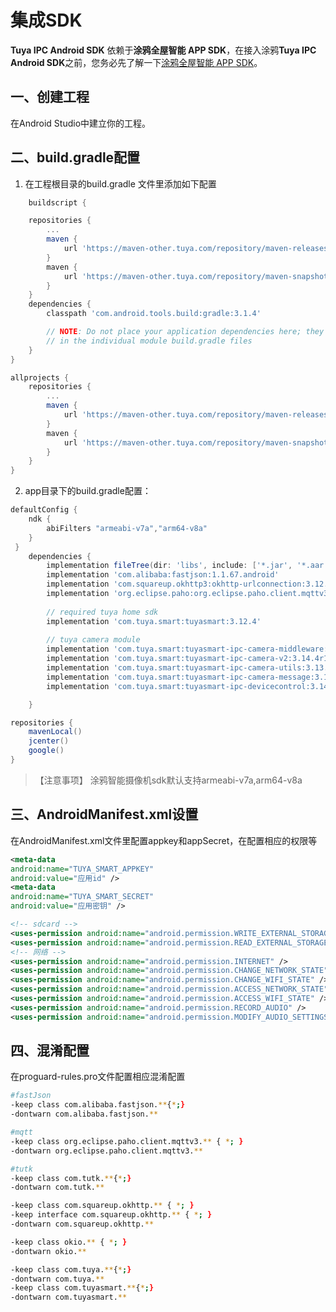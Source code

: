 # 集成SDK



**Tuya IPC Android  SDK** 依赖于**涂鸦全屋智能 APP SDK**，在接入涂鸦**Tuya IPC Android  SDK**之前，您务必先了解一下[涂鸦全屋智能 APP SDK](https://tuyainc.github.io/tuyasmart_home_android_sdk_doc/zh-hans/)。



##  一、创建工程

在Android Studio中建立你的工程。



## 二、build.gradle配置



1. 在工程根目录的build.gradle 文件里添加如下配置

```groovy
	buildscript {

    repositories {
        ...
        maven {
            url 'https://maven-other.tuya.com/repository/maven-releases/'
        }
        maven {
            url 'https://maven-other.tuya.com/repository/maven-snapshots/'
        }
    }
    dependencies {
        classpath 'com.android.tools.build:gradle:3.1.4'

        // NOTE: Do not place your application dependencies here; they belong
        // in the individual module build.gradle files
    }
}

allprojects {
    repositories {
        ...
        maven {
            url 'https://maven-other.tuya.com/repository/maven-releases/'
        }
        maven {
            url 'https://maven-other.tuya.com/repository/maven-snapshots/'
        }
    }
}

```



2. app目录下的build.gradle配置：

```groovy
defaultConfig {
    ndk {
        abiFilters "armeabi-v7a","arm64-v8a"
    }
 }
    dependencies {
        implementation fileTree(dir: 'libs', include: ['*.jar', '*.aar'])
        implementation 'com.alibaba:fastjson:1.1.67.android'
        implementation 'com.squareup.okhttp3:okhttp-urlconnection:3.12.3'
        implementation 'org.eclipse.paho:org.eclipse.paho.client.mqttv3:1.2.0'
     
	    // required tuya home sdk
	    implementation 'com.tuya.smart:tuyasmart:3.12.4'
	     
	    // tuya camera module
    	implementation 'com.tuya.smart:tuyasmart-ipc-camera-middleware:3.14.3r133'
		implementation 'com.tuya.smart:tuyasmart-ipc-camera-v2:3.14.4r134'
		implementation 'com.tuya.smart:tuyasmart-ipc-camera-utils:3.13.0r128'
		implementation 'com.tuya.smart:tuyasmart-ipc-camera-message:3.13.0r128'
		implementation 'com.tuya.smart:tuyasmart-ipc-devicecontrol:3.14.3r133'

    }

repositories {
    mavenLocal()
    jcenter()
    google()
}
```

> 【注意事项】 涂鸦智能摄像机sdk默认支持armeabi-v7a,arm64-v8a



## 三、AndroidManifest.xml设置

在AndroidManifest.xml文件里配置appkey和appSecret，在配置相应的权限等

```xml
<meta-data
android:name="TUYA_SMART_APPKEY"
android:value="应用id" />
<meta-data
android:name="TUYA_SMART_SECRET"
android:value="应用密钥" />

<!-- sdcard -->
<uses-permission android:name="android.permission.WRITE_EXTERNAL_STORAGE" />
<uses-permission android:name="android.permission.READ_EXTERNAL_STORAGE" />
<!-- 网络 -->
<uses-permission android:name="android.permission.INTERNET" />
<uses-permission android:name="android.permission.CHANGE_NETWORK_STATE" />
<uses-permission android:name="android.permission.CHANGE_WIFI_STATE" />
<uses-permission android:name="android.permission.ACCESS_NETWORK_STATE" />
<uses-permission android:name="android.permission.ACCESS_WIFI_STATE" />
<uses-permission android:name="android.permission.RECORD_AUDIO" />
<uses-permission android:name="android.permission.MODIFY_AUDIO_SETTINGS" />
```



## 四、混淆配置

在proguard-rules.pro文件配置相应混淆配置

```bash
#fastJson
-keep class com.alibaba.fastjson.**{*;}
-dontwarn com.alibaba.fastjson.**

#mqtt
-keep class org.eclipse.paho.client.mqttv3.** { *; }
-dontwarn org.eclipse.paho.client.mqttv3.**

#tutk
-keep class com.tutk.**{*;}
-dontwarn com.tutk.**

-keep class com.squareup.okhttp.** { *; }
-keep interface com.squareup.okhttp.** { *; }
-dontwarn com.squareup.okhttp.**

-keep class okio.** { *; }
-dontwarn okio.**

-keep class com.tuya.**{*;}
-dontwarn com.tuya.**
-keep class com.tuyasmart.**{*;}
-dontwarn com.tuyasmart.**

```

